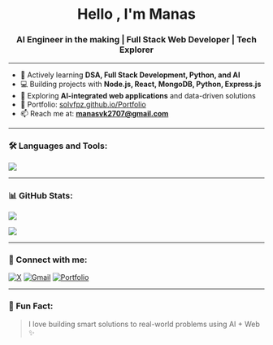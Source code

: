 <h1 align="center">Hello , I'm Manas</h1>
<h3 align="center">AI Engineer in the making | Full Stack Web Developer | Tech Explorer</h3>

---

- 🌱 Actively learning **DSA, Full Stack Development, Python, and AI**
- 💻 Building projects with **Node.js, React, MongoDB, Python, Express.js**
- 🧠 Exploring **AI-integrated web applications** and data-driven solutions
- 📂 Portfolio: [solvfpz.github.io/Portfolio](https://solvfpz.github.io/Portfolio/)
- 📫 Reach me at: **manasvk2707@gmail.com**

---

### 🛠️ Languages and Tools:

<p align="left">
  <img src="https://skillicons.dev/icons?i=html,css,js,react,nodejs,express,python,mongodb,git,github,cplusplus,vscode" />
</p>

---

### 📊 GitHub Stats:

<p align="left">
  <img src="https://github-readme-stats.vercel.app/api/top-langs/?username=solvfpz&layout=compact&theme=tokyonight" />
</p>

<p align="left">
  <img src="https://github-readme-stats.vercel.app/api?username=solvfpz&show_icons=true&theme=tokyonight&hide=issues" />
</p>

---

### 🔗 Connect with me:

<p align="left">
  <a href="https://x.com/obeiwn1" target="blank"><img src="https://img.shields.io/badge/X-000000?style=for-the-badge&logo=twitter&logoColor=white" alt="X" /></a>
  <a href="mailto:manasvk2707@gmail.com" target="blank"><img src="https://img.shields.io/badge/Gmail-D14836?style=for-the-badge&logo=gmail&logoColor=white" alt="Gmail" /></a>
  <a href="https://solvfpz.github.io/Portfolio/" target="blank"><img src="https://img.shields.io/badge/Portfolio-121212?style=for-the-badge&logo=vercel&logoColor=white" alt="Portfolio" /></a>
</p>

---

### 🧠 Fun Fact:
> I love building smart solutions to real-world problems using AI + Web ✨

